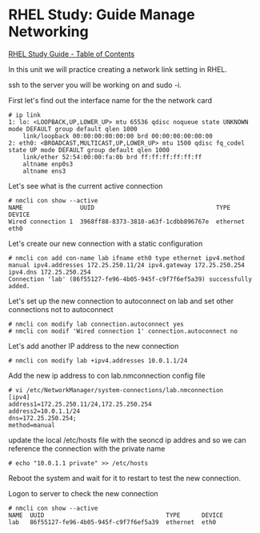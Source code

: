 # RHEL Study: Guide Manage Networking

[RHEL Study Guide - Table of Contents](https://github.com/pslucas0212/RHEL-Study-Guide) 

In this unit we will practice creating a network link setting in RHEL.

ssh to the server you will be working on and sudo -i.

First let's find out the interface name for the the network card

```
# ip link
1: lo: <LOOPBACK,UP,LOWER_UP> mtu 65536 qdisc noqueue state UNKNOWN mode DEFAULT group default qlen 1000
    link/loopback 00:00:00:00:00:00 brd 00:00:00:00:00:00
2: eth0: <BROADCAST,MULTICAST,UP,LOWER_UP> mtu 1500 qdisc fq_codel state UP mode DEFAULT group default qlen 1000
    link/ether 52:54:00:00:fa:0b brd ff:ff:ff:ff:ff:ff
    altname enp0s3
    altname ens3
```
Let's see what is the current active connection
```
# nmcli con show --active
NAME                UUID                                  TYPE      DEVICE 
Wired connection 1  3968ff88-8373-3810-a63f-1cdbb896767e  ethernet  eth0
```

Let's create our new connection with a static configuration
```
# nmcli con add con-name lab ifname eth0 type ethernet ipv4.method manual ipv4.addresses 172.25.250.11/24 ipv4.gateway 172.25.250.254 ipv4.dns 172.25.250.254
Connection 'lab' (86f55127-fe96-4b05-945f-c9f7f6ef5a39) successfully added.
```
Let's set up the new connection to autoconnect on lab and set other connections not to autoconnect

```
# nmcli con modify lab connection.autoconnect yes
# nmcli con modif 'Wired connection 1' connection.autoconnect no
```

Let's add another IP address to the new connection
```
# nmcli con modify lab +ipv4.addresses 10.0.1.1/24
```

Add the new ip address to con lab.nmconnection config file
```
# vi /etc/NetworkManager/system-connections/lab.nmconnection
[ipv4]
address1=172.25.250.11/24,172.25.250.254
address2=10.0.1.1/24
dns=172.25.250.254;
method=manual

```

update the local /etc/hosts file with the seoncd ip addres and so we can reference the connection with the private name
```
# echo "10.0.1.1 private" >> /etc/hosts
```

Reboot the system and wait for it to restart to test the new connection.  

Logon to server to check the new connection
```
# nmcli con show --active
NAME  UUID                                  TYPE      DEVICE 
lab   86f55127-fe96-4b05-945f-c9f7f6ef5a39  ethernet  eth0
```
